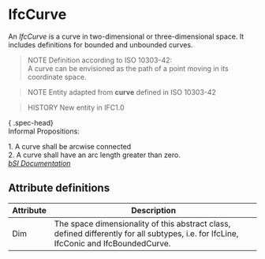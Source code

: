 IfcCurve
========
An _IfcCurve_ is a curve in two-dimensional or three-dimensional space. It
includes definitions for bounded and unbounded curves.  
  
> NOTE  Definition according to ISO 10303-42:  
> A curve can be envisioned as the path of a point moving in its coordinate
> space.  
  
> NOTE Entity adapted from **curve** defined in ISO 10303-42  
  
> HISTORY  New entity in IFC1.0  
  
{ .spec-head}  
Informal Propositions:  
  
1\. A curve shall be arcwise connected  
2\. A curve shall have an arc length greater than zero.  
[ _bSI
Documentation_](https://standards.buildingsmart.org/IFC/DEV/IFC4_2/FINAL/HTML/schema/ifcgeometryresource/lexical/ifccurve.htm)


Attribute definitions
---------------------
| Attribute   | Description                                                                                                                            |
|-------------|----------------------------------------------------------------------------------------------------------------------------------------|
| Dim         | The space dimensionality of this abstract class, defined differently for all subtypes, i.e. for IfcLine, IfcConic and IfcBoundedCurve. |

